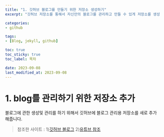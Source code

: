 ```yaml
---
title: "1. 깃허브 블로그를 만들기 위한 저장소 생성하기"
excerpt: "깃허브 저장소를 통해서 자신만의 블로그를 관리하고 만들 수 있게 저장소를 생성해줍니다."

categories:
- github

tags:
- [Blog, jekyll, github]

toc: true
toc_sticky: true
toc_label: 목차

date: 2023-09-08
last_modified_at: 2023-09-08
---
```


<head>
   
</head>

# 1. blog를 관리하기 위한 저장소 추가
<div class="notice--info" markdown="1">
블로그에 관한 생성및 관리를 하기 위해서 깃허브에 블로그 관리용 저장소를 새로 추가해줍니다.
</div>



> 참조한 사이트 : 1)[깃허브 블로그](https://ansohxxn.github.io/blog/markdown/) 2)[유튜브 참조](https://www.youtube.com/@teddynote)